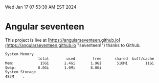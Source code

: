 Wed Jan 17 07:53:39 AM EST 2024

# Angular seventeen


This project is live at [https://angularseventeen.github.io](https://angularseventeen.github.io "seventeen!") thanks to Github.

```bash
System Memory
               total        used        free      shared  buff/cache   available
Mem:            15Gi       2.4Gi       1.9Gi       516Mi        11Gi        12Gi
Swap:          8.0Gi       1.0Mi       8.0Gi
System Storage
483M	.
```
```bash

